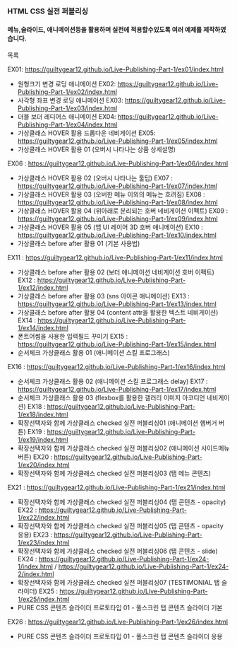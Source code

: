### HTML CSS 실전 퍼블리싱
#### 메뉴,슬라이드, 애니메이션등을 활용하며 실전에 적용할수있도록 여러 예제를 제작하였습니다.

목록

EX01: https://guiltygear12.github.io/Live-Publishing-Part-1/ex01/index.html
- 원형크기 변경 로딩 애니메이션
EX02: https://guiltygear12.github.io/Live-Publishing-Part-1/ex02/index.html
- 사각형 좌표 변경 로딩 애니메이션
EX03: https://guiltygear12.github.io/Live-Publishing-Part-1/ex03/index.html
- 더블 보더 레디어스 애니메이션
EX04: https://guiltygear12.github.io/Live-Publishing-Part-1/ex04/index.html
- 가상클래스 HOVER 활용 드롭다운 네비게이션
EX05: https://guiltygear12.github.io/Live-Publishing-Part-1/ex05/index.html
- 가상클래스 HOVER 활용 01 (오버시 나타나는 상품 상세설명)

EX06 : https://guiltygear12.github.io/Live-Publishing-Part-1/ex06/index.html
- 가상클래스 HOVER 활용 02 (오버시 나타나는 툴팁)
EX07 : https://guiltygear12.github.io/Live-Publishing-Part-1/ex07/index.html
- 가상클래스 HOVER 활용 03 (오버한 메뉴 이외의 메뉴는 흐려짐)
EX08 : https://guiltygear12.github.io/Live-Publishing-Part-1/ex08/index.html
- 가상클래스 HOVER 활용 04 (위아래로 분리되는 호버 네비게이션 이펙트)
EX09 : https://guiltygear12.github.io/Live-Publishing-Part-1/ex09/index.html
- 가상클래스 HOVER 활용 05 (앱 UI 레이어 3D 호버 애니메이션) 
EX10 : https://guiltygear12.github.io/Live-Publishing-Part-1/ex10/index.html
- 가상클래스 before after 활용 01 (기본 사용법)


EX11 : https://guiltygear12.github.io/Live-Publishing-Part-1/ex11/index.html
- 가상클래스 before after 활용 02 (보더 애니메이션 네비게이션 호버 이펙트)
EX12 : https://guiltygear12.github.io/Live-Publishing-Part-1/ex12/index.html
- 가상클래스 before after 활용 03 (sns 아이콘 애니메이션)
EX13 : https://guiltygear12.github.io/Live-Publishing-Part-1/ex13/index.html
- 가상클래스 before after 활용 04 (content attr을 활용한 텍스트 네비게이션)
EX14 : https://guiltygear12.github.io/Live-Publishing-Part-1/ex14/index.html
- 폰트어썸을 사용한 입력필드 꾸미기
EX15 : https://guiltygear12.github.io/Live-Publishing-Part-1/ex15/index.html
- 순서체크 가상클래스 활용 01 (애니메이션 스킬 프로그래스)


EX16 : https://guiltygear12.github.io/Live-Publishing-Part-1/ex16/index.html
- 순서체크 가상클래스 활용 02  (애니메이션 스킬 프로그래스 delay)
EX17 : https://guiltygear12.github.io/Live-Publishing-Part-1/ex17/index.html
- 순서체크 가상클래스 활용 03 (flexbox를 활용한 갤러리 이미지 아코디언 네비게이션)
EX18 : https://guiltygear12.github.io/Live-Publishing-Part-1/ex18/index.html
- 확장선택자와 함께 가상클래스 checked 실전 퍼블리싱01 (애니메이션 햄버거 버튼)
EX19 : https://guiltygear12.github.io/Live-Publishing-Part-1/ex19/index.html
- 확장선택자와 함께 가상클래스 checked 실전 퍼블리싱02 (애니메이션 사이드메뉴 버튼)
EX20 : https://guiltygear12.github.io/Live-Publishing-Part-1/ex20/index.html
- 확장선택자와 함께 가상클래스 checked 실전 퍼블리싱03 (탭 메뉴 콘텐츠)

EX21 : https://guiltygear12.github.io/Live-Publishing-Part-1/ex21/index.html
- 확장선택자와 함께 가상클래스 checked 실전 퍼블리싱04 (탭 콘텐츠 - opacity)
EX22 : https://guiltygear12.github.io/Live-Publishing-Part-1/ex22/index.html
- 확장선택자와 함께 가상클래스 checked 실전 퍼블리싱05 (탭 콘텐츠 - opacity 응용)
EX23 : https://guiltygear12.github.io/Live-Publishing-Part-1/ex23/index.html
- 확장선택자와 함께 가상클래스 checked 실전 퍼블리싱06 (탭 콘텐츠 - slide)
EX24 : https://guiltygear12.github.io/Live-Publishing-Part-1/ex24-1/index.html / https://guiltygear12.github.io/Live-Publishing-Part-1/ex24-2/index.html
- 확장선택자와 함께 가상클래스 checked 실전 퍼블리싱07 (TESTIMONIAL  탭 슬라이더)
EX25 : https://guiltygear12.github.io/Live-Publishing-Part-1/ex25/index.html
- PURE CSS 콘텐츠 슬라이더 프로토타입 01 - 풀스크린 탭 콘텐츠 슬라이더 기본 

EX26 : https://guiltygear12.github.io/Live-Publishing-Part-1/ex26/index.html
- PURE CSS 콘텐츠 슬라이더 프로토타입 01 - 풀스크린 탭 콘텐츠 슬라이더 응용
